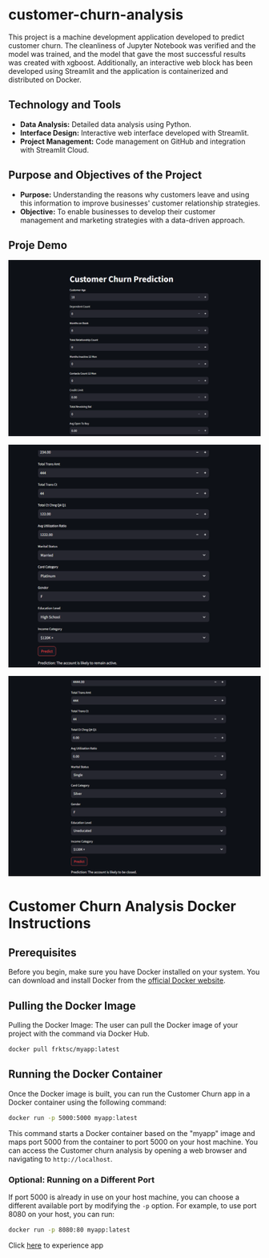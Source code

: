# customer-churn-analysis
This project is a machine development application developed to predict customer churn. The cleanliness of Jupyter Notebook was verified and the model was trained, and the model that gave the most successful results was created with xgboost. Additionally, an interactive web block has been developed using Streamlit and the application is containerized and distributed on Docker.

## Technology and Tools

- **Data Analysis:** Detailed data analysis using Python.
- **Interface Design:** Interactive web interface developed with Streamlit.
- **Project Management:** Code management on GitHub and integration with Streamlit Cloud.

## Purpose and Objectives of the Project

- **Purpose:** Understanding the reasons why customers leave and using this information to improve businesses' customer relationship strategies.
- **Objective:** To enable businesses to develop their customer management and marketing strategies with a data-driven approach.

## Proje Demo

![projefoto](https://github.com/frktsc/customer-churn-analysis/blob/main/Screenshot%202024-01-19%20233916.png?raw=true)

![projefoto](https://github.com/frktsc/customer-churn-analysis/blob/main/Screenshot%202024-01-19%20221820.png?raw=true)

![projefoto](https://github.com/frktsc/customer-churn-analysis/blob/main/Screenshot%202024-01-19%20221646.png?raw=true)

# Customer Churn Analysis Docker Instructions

## Prerequisites

Before you begin, make sure you have Docker installed on your system. You can download and install Docker from the [official Docker website](https://www.docker.com/get-started).

## Pulling the Docker Image

Pulling the Docker Image: The user can pull the Docker image of your project with the  command via Docker Hub.

```bash
docker pull frktsc/myapp:latest
```

## Running the Docker Container

Once the Docker image is built, you can run the Customer Churn app in a Docker container using the following command:

```bash
docker run -p 5000:5000 myapp:latest
```

This command starts a Docker container based on the "myapp" image and maps port 5000 from the container to port 5000 on your host machine. You can access the Customer churn analysis by opening a web browser and navigating to `http://localhost`.

### Optional: Running on a Different Port

If port 5000 is already in use on your host machine, you can choose a different available port by modifying the `-p` option. For example, to use port 8080 on your host, you can run:

```bash
docker run -p 8080:80 myapp:latest
```

Click [here](https://churn-analysis-99.streamlit.app/) to experience app
